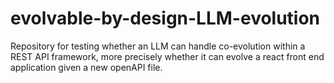 # evolvable-by-design-LLM-evolution
Repository for testing whether an LLM can handle co-evolution within a REST API framework, more precisely whether it can evolve a react front end application given a new openAPI file.  
